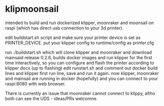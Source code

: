 # klipmoonsail

intended to build and run dockerized klipper, moonraker and moonsail on raspi (which has direct usb connection to your 3d printer).

edit buildstart.sh script and make sure your printer device is set as PRINTER_DEVICE. put your klipper config to runtime/config as printer.cfg

run ./buildstart.sh which will clone klipper and moonraker and download mainsaid release 0.2.6, builds docker images and run klipper for the first time interactively, so you can configure and flash the printer according to klipper docs (up to flashing)
edit runstart.sh and comment out docker build lines and klipper first run line, save and run it again.
now klipper, moonraker and mainsail are running in docker (hopefully) and you can connect to your raspi:8080 with web browser.

There is currently an issue that moonraker cannot connect to klippy, altho both can see the UDS - ideas/PRs welcomne.
